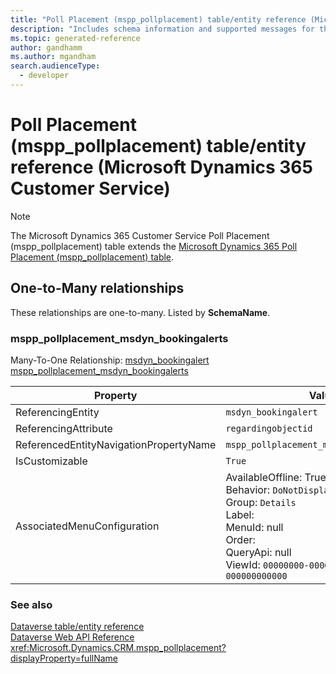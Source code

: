 ```yaml
---
title: "Poll Placement (mspp_pollplacement) table/entity reference (Microsoft Dynamics 365 Customer Service)"
description: "Includes schema information and supported messages for the Poll Placement (mspp_pollplacement) table/entity with Microsoft Dynamics 365 Customer Service."
ms.topic: generated-reference
author: gandhamm
ms.author: mgandham
search.audienceType: 
  - developer
---
```


# Poll Placement (mspp_pollplacement) table/entity reference (Microsoft Dynamics 365 Customer Service)



> [!NOTE]
> The Microsoft Dynamics 365 Customer Service Poll Placement (mspp_pollplacement) table extends the [Microsoft Dynamics 365 Poll Placement (mspp_pollplacement) table](/dynamics365/developer/reference/entities/mspp_pollplacement).




## One-to-Many relationships

These relationships are one-to-many. Listed by **SchemaName**.

### <a name="BKMK_mspp_pollplacement_msdyn_bookingalerts"></a> mspp_pollplacement_msdyn_bookingalerts

Many-To-One Relationship: [msdyn_bookingalert mspp_pollplacement_msdyn_bookingalerts](msdyn_bookingalert.md#BKMK_mspp_pollplacement_msdyn_bookingalerts)

|Property|Value|
|---|---|
|ReferencingEntity|`msdyn_bookingalert`|
|ReferencingAttribute|`regardingobjectid`|
|ReferencedEntityNavigationPropertyName|`mspp_pollplacement_msdyn_bookingalerts`|
|IsCustomizable|`True`|
|AssociatedMenuConfiguration|AvailableOffline: True<br />Behavior: `DoNotDisplay`<br />Group: `Details`<br />Label: <br />MenuId: null<br />Order: <br />QueryApi: null<br />ViewId: `00000000-0000-0000-0000-000000000000`|



### See also

[Dataverse table/entity reference](/power-apps/developer/data-platform/reference/about-entity-reference)  
[Dataverse Web API Reference](/power-apps/developer/data-platform/webapi/reference/about)   
<xref:Microsoft.Dynamics.CRM.mspp_pollplacement?displayProperty=fullName>
